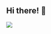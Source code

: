 
## Hi there! 👀
![](https://komarev.com/ghpvc/?username=andrey-mitko&color=52b788&style=for-the-badge)
<!--
**andrey-mitko/andrey-mitko** is a ✨ _special_ ✨ repository because its `README.md` (this file) appears on your GitHub profile.

Here are some ideas to get you started:
- ### 🔭 Currently working as Software Developer
- ### 💬 Ask me about Web / iOS Development
- ### 📫 Reach me here: [LinkedIn](https://www.linkedin.com/in/mitk8)
- 🔭 I’m currently working on ...
- 🌱 Currently learning Python, React.js
- 👯 I’m looking to collaborate on ...
- 🤔 I’m looking for help with ...
- 💬 Ask me about ...
- 📫 How to reach me: ...
- 😄 Pronouns: ...
- ⚡ Fun fact: ...
-->
